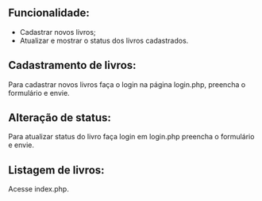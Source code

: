 ## Funcionalidade: 
- Cadastrar novos livros;
- Atualizar e mostrar o status dos livros cadastrados.

## Cadastramento de livros:
Para cadastrar novos livros faça o login na página login.php, preencha o formulário e envie.

## Alteração de status:
Para atualizar status do livro faça login em login.php preencha o formulário e envie.

## Listagem de livros:
Acesse index.php.